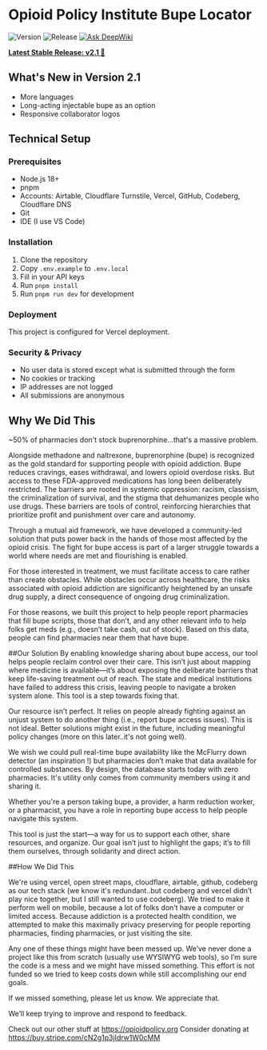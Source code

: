 # Opioid Policy Institute Bupe Locator 

![Version](https://img.shields.io/badge/version-2.1-green)
![Release](https://img.shields.io/badge/release-stable-brightgreen)
[![Ask DeepWiki](https://deepwiki.com/badge.svg)](https://deepwiki.com/opioid-policy/bupe-locator-opi)

[**Latest Stable Release: v2.1 🤘**](https://github.com/opioid-policy/bupe-locator-opi/releases/tag/v2.1)

## What's New in Version 2.1
- More languages
- Long-acting injectable bupe as an option
- Responsive collaborator logos


## Technical Setup

### Prerequisites
- Node.js 18+ 
- pnpm
- Accounts: Airtable, Cloudflare Turnstile, Vercel, GitHub, Codeberg, Cloudflare DNS
- Git
- IDE (I use VS Code)

### Installation
1. Clone the repository
2. Copy `.env.example` to `.env.local`
3. Fill in your API keys
4. Run `pnpm install`
5. Run `pnpm run dev` for development

### Deployment
This project is configured for Vercel deployment.

### Security & Privacy
- No user data is stored except what is submitted through the form
- No cookies or tracking
- IP addresses are not logged
- All submissions are anonymous



## Why We Did This
~50% of pharmacies don't stock buprenorphine...that's a massive problem.

Alongside methadone and naltrexone, buprenorphine (bupe) is recognized as the gold standard for supporting people with opioid addiction. Bupe reduces cravings, eases withdrawal, and lowers opioid overdose risks. But access to these FDA-approved medications has long been deliberately restricted.
The barriers are rooted in systemic oppression: racism, classism, the criminalization of survival, and the stigma that dehumanizes people who use drugs. These barriers are tools of control, reinforcing hierarchies that prioritize profit and punishment over care and autonomy.

Through a mutual aid framework, we have developed a community-led solution that puts power back in the hands of those most affected by the opioid crisis. The fight for bupe access is part of a larger struggle towards a world where needs are met and flourishing is enabled.

For those interested in treatment, we must facilitate access to care rather than create obstacles. While obstacles occur across healthcare, the risks associated with opioid addiction are significantly heightened by an unsafe drug supply, a direct consequence of ongoing drug criminalization.

For those reasons, we built this project to help people report pharmacies that fill bupe scripts, those that don’t, and any other relevant info to help folks get meds (e.g., doesn’t take cash, out of stock). Based on this data, people can find pharmacies near them that have bupe.

##Our Solution
By enabling knowledge sharing about bupe access, our tool helps people reclaim control over their care. This isn’t just about mapping where medicine is available—it’s about exposing the deliberate barriers that keep life-saving treatment out of reach. The state and medical institutions have failed to address this crisis, leaving people to navigate a broken system alone. This tool is a step towards fixing that.

Our resource isn’t perfect. It relies on people already fighting against an unjust system to do another thing (i.e., report bupe access issues). This is not ideal. Better solutions might exist in the future, including meaningful policy changes (more on this later..it's not going well). 

We wish we could pull real-time bupe availability like the McFlurry down detector (an inspiration !) but pharmacies don’t make that data available for controlled substances. 
By design, the database starts today with zero pharmacies. It's utility only comes from community members using it and sharing it. 

Whether you're a person taking bupe, a provider, a harm reduction worker, or a pharmacist, you have a role in reporting bupe access to help people navigate this system.

This tool is just the start—a way for us to support each other, share resources, and organize. Our goal isn’t just to highlight the gaps; it’s to fill them ourselves, through solidarity and direct action.
 
##How We Did This

We're using vercel, open street maps, cloudflare, airtable, github, codeberg as our tech stack (we know it's redundant..but codeberg and vercel didn’t play nice together, but I still wanted to use codeberg). We tried to make it perform well on mobile, because a lot of folks don’t have a computer or limited access. Because addiction is a protected health condition, we attempted to make this maximally privacy preserving for people reporting pharmacies, finding pharmacies, or just visiting the site.

Any one of these things might have been messed up. We’ve never done a project like this from scratch (usually use WYSIWYG web tools), so I’m sure the code is a mess and we might have missed something. This effort is not funded so we tried to keep costs down while still accomplishing our end goals. 

If we missed something, please let us know. We appreciate that.

We’ll keep trying to improve and respond to feedback.

Check out our other stuff at https://opioidpolicy.org
Consider donating at https://buy.stripe.com/cN2g1p3jIdrw1W0cMM 
